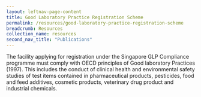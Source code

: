 ```yaml
---
layout: leftnav-page-content
title: Good Laboratory Practice Registration Scheme
permalink: /resources/good-laboratory-practice-registration-scheme
breadcrumb: Resources
collection_name: resources
second_nav_title: "Publications"
---
```


The facility applying for registration under the Singapore GLP Compliance programme must comply with OECD principles of Good laboratory Practices (1997).  This includes the conduct of clinical health and environmental safety studies of test items contained in pharmaceutical products, pesticides, food and feed additives, cosmetic products, veterinary drug product and industrial chemicals.
